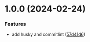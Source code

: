 # 1.0.0 (2024-02-24)


### Features

* add husky and commitlint ([57d41d6](https://github.com/steven130169/202402-automate-release/commit/57d41d667c2e31a0fd0ffbb98b8841f76ddb954d))
